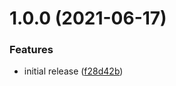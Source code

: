 # 1.0.0 (2021-06-17)


### Features

* initial release ([f28d42b](https://github.com/JSanchezIO/cz-ghostwriter/commit/f28d42b2cb9090fa0ed2de8517d9f75da9a7783e))
